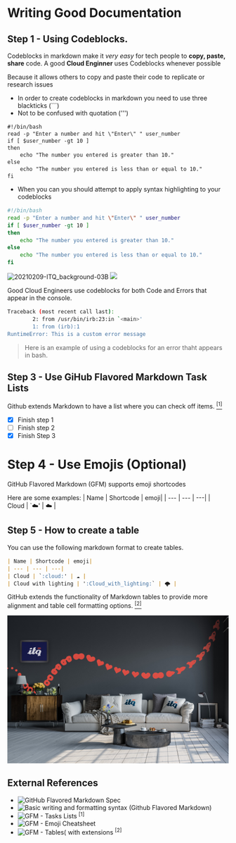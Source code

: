 # Writing Good Documentation

## Step 1 - Using Codeblocks.

Codeblocks in markdown make it *very easy* for tech people to **copy, paste, share** code.
A good __Cloud Enginner__ uses Codeblocks whenever possible

Because it allows others to copy and paste their code to replicate or research issues
- In order to create codeblocks in markdown you need to use three blackticks (```)
- Not to be confused with quotation (''')
  
```
#!/bin/bash
read -p "Enter a number and hit \"Enter\" " user_number
if [ $user_number -gt 10 ]
then
    echo "The number you entered is greater than 10."
else
    echo "The number you entered is less than or equal to 10."
fi
```

- When you can you should attempt to apply syntax highlighting to your codeblocks
```bash
#!/bin/bash
read -p "Enter a number and hit \"Enter\" " user_number
if [ $user_number -gt 10 ]
then
    echo "The number you entered is greater than 10."
else
    echo "The number you entered is less than or equal to 10."
fi
```
![20210209-ITQ_background-03B](https://github.com/Fsohmoek/github-docs-examples/assets/122841575/46497fa3-f25d-489c-a546-112a888767e9)
<img width="500px" src="https://github.com/Fsohmoek/github-docs-examples/assets/122841575/46497fa3-f25d-489c-a546-112a888767e9" />

Good Cloud Engineers use codeblocks for both Code and Errors that appear in the console.
```bash
Traceback (most recent call last):
        2: from /usr/bin/irb:23:in `<main>'
        1: from (irb):1
RuntimeError: This is a custom error message
```
> Here is an example of using a codeblocks for an error thaht appears in bash.

## Step 3 - Use GiHub Flavored Markdown Task Lists

Github extends Markdown to have a list where you can check off items. [<sup>[1]</sup>](#external-references)

- [x] Finish step 1
- [ ] Finish step 2
- [x] Finish Step 3

# Step 4 - Use Emojis (Optional)
 GitHub Flavored Markdown (GFM) supports emoji shortcodes

 Here are some examples:
 | Name | Shortcode | emoji|
 | --- | --- | ---|
 | Cloud | `:cloud:' | :cloud: |

## Step 5 - How to create a table

You can use the following markdown format to create tables.

```md
| Name | Shortcode | emoji|
| --- | --- | ---|
| Cloud | `:cloud:' | ☁️ |
| Cloud with lighting | ':Cloud_with_lighting:` | 🌩️ |
```
GitHub extends the functionality of Markdown tables to provide more alignment and table cell formatting options. [<sup>[2]</sup>](#external-references)

![Photo](assets/20210209-ITQ_background-02B.jpg)
##  External References

- ![GitHub Flavored Markdown Spec](https://github.github.com/gfm/) 
- ![Basic writing and formatting syntax (Github Flavored Markdown)](https://docs.github.com/en/get-started/writing-on-github/getting-started-with-writing-and-formatting-on-github/basic-writing-and-formatting-syntax) 
- ![GFM - Tasks Lists](https://docs.github.com/en/get-started/writing-on-github/getting-started-with-writing-and-formatting-on-github/basic-writing-and-formatting-syntax#task-lists) <sup>[1]</sup>
- ![GFM - Emoji Cheatsheet](https://github.com/ikatyang/emoji-cheat-sheet)
- ![GFM - Tables( with extensions](https://github.github.com/gfm/#tables-extensions-) <sup>[2]</sup>
